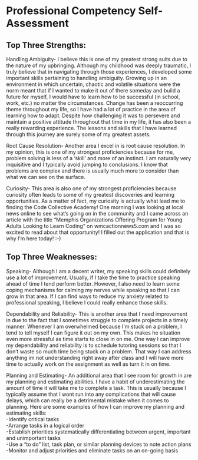 # Professional Competency Self-Assessment <br>


## Top Three Strengths:

Handling Ambiguity- I believe this is one of my greatest strong suits due to the nature of my upbringing. Although my childhood was deeply traumatic, I truly believe that in navigating through those experiences, I developed some important skills pertaining to handling ambiguity. Growing up in an environment in which uncertain, chaotic and volatile situations were the norm meant that if I wanted to make it out of there someday and build a future for myself, I would have to learn how to be successful (in school, work, etc.) no matter the circumstances. Change has been a reoccurring theme throughout my life, so I have had a lot of practice in the area of learning how to adapt. Despite how challenging it was to persevere and maintain a positive attitude throughout that time in my life, it has also been a really rewarding experience. The lessons and skills that I have learned through this journey are surely some of my greatest assets.

Root Cause Resolution- Another area I excel in is root cause resolution. In my opinion, this is one of my strongest proficiencies because for me, problem solving is less of a ‘skill’ and more of an instinct. I am naturally very inquisitive and I typically avoid jumping to conclusions. I know that problems are complex and there is usually much more to consider than what we can see on the surface.

Curiosity- This area is also one of my strongest proficiencies because curiosity often leads to some of my greatest discoveries and learning opportunities. As a matter of fact, my curiosity is actually what lead me to finding the Code Collective Academy! One morning I was looking at local news online to see what’s going on in the community and I came across an article with the title “Memphis Organizations Offering Program for Young Adults Looking to Learn Coding” on wmcactionnews5.com and I was so excited to read about that opportunity! I filled out the application and that is why I’m here today! :-)

## Top Three Weaknesses:

Speaking- Although I am a decent writer, my speaking skills could definitely use a lot of improvement. Usually, if I take the time to practice speaking ahead of time I tend perform better. However, I also need to learn some coping mechanisms for calming my nerves while speaking so that I can grow in that area. If I can find ways to reduce my anxiety related to professional speaking, I believe I could really enhance those skills.

Dependability and Reliability- This is another area that I need improvement in due to the fact that I sometimes struggle to complete projects in a timely manner. Whenever I am overwhelmed because I'm stuck on a problem, I tend to tell myself I can figure it out on my own. This makes he situation even more stressful as time starts to close in on me. One way I can improve my dependability and reliability is to schedule tutoring sessions so that I don’t waste so much time being stuck on a problem. That way I can address anything im not understanding right away after class and I will have more time to actually work on the assignment as well as turn it in on time.

Planning and Estimating- An additional area that I see room for growth in are my planning and estimating abilities. I have a habit of underestimating the amount of time it will take me to complete a task. This is usually because I typically assume that I wont run into any complications that will cause delays, which can really be a detrimental mistake when it comes to planning. Here are some examples of how I can improve my planning and estimating skills: <br>
-Identify critical tasks <br>
-Arrange tasks in a logical order <br>
-Establish priorities systematically differentiating between urgent, important and unimportant tasks <br>
-Use a “to do” list, task plan, or similar planning devices to note action plans <br>
-Monitor and adjust priorities and eliminate tasks on an on-going basis